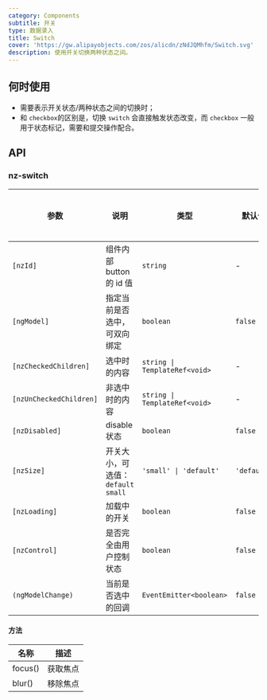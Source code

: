 ```yaml
---
category: Components
subtitle: 开关
type: 数据录入
title: Switch
cover: 'https://gw.alipayobjects.com/zos/alicdn/zNdJQMhfm/Switch.svg'
description: 使用开关切换两种状态之间。
---
```


## 何时使用

- 需要表示开关状态/两种状态之间的切换时；
- 和 `checkbox`的区别是，切换 `switch` 会直接触发状态改变，而 `checkbox` 一般用于状态标记，需要和提交操作配合。

## API

### nz-switch

| 参数                    | 说明                                | 类型                          | 默认值      | 全局配置 |
| ----------------------- | ----------------------------------- | ----------------------------- | ----------- | -------- |
| `[nzId]`                | 组件内部 button 的 id 值            | `string`                      | -           |
| `[ngModel]`             | 指定当前是否选中，可双向绑定        | `boolean`                     | `false`     |
| `[nzCheckedChildren]`   | 选中时的内容                        | `string \| TemplateRef<void>` | -           |
| `[nzUnCheckedChildren]` | 非选中时的内容                      | `string \| TemplateRef<void>` | -           |
| `[nzDisabled]`          | disable 状态                        | `boolean`                     | `false`     |
| `[nzSize]`              | 开关大小，可选值：`default` `small` | `'small' \| 'default'`        | `'default'` | ✅       |
| `[nzLoading]`           | 加载中的开关                        | `boolean`                     | `false`     |
| `[nzControl]`           | 是否完全由用户控制状态              | `boolean`                     | `false`     |
| `(ngModelChange)`       | 当前是否选中的回调                  | `EventEmitter<boolean>`       | `false`     |

#### 方法

| 名称    | 描述     |
| ------- | -------- |
| focus() | 获取焦点 |
| blur()  | 移除焦点 |
